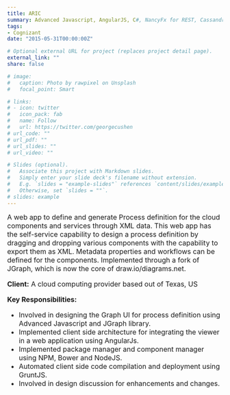 ```yaml
---
title: ARIC
summary: Advanced Javascript, AngularJS, C#, NancyFx for REST, Cassandra, JGraph, NPM, Bower, GruntJs, Microsoft IIS
tags:
- Cognizant
date: "2015-05-31T00:00:00Z"

# Optional external URL for project (replaces project detail page).
external_link: ""
share: false

# image:
#   caption: Photo by rawpixel on Unsplash
#   focal_point: Smart

# links:
# - icon: twitter
#   icon_pack: fab
#   name: Follow
#   url: https://twitter.com/georgecushen
# url_code: ""
# url_pdf: ""
# url_slides: ""
# url_video: ""

# Slides (optional).
#   Associate this project with Markdown slides.
#   Simply enter your slide deck's filename without extension.
#   E.g. `slides = "example-slides"` references `content/slides/example-slides.md`.
#   Otherwise, set `slides = ""`.
# slides: example
---
```


<div style="font-size: 1rem !important;">
A web app to define and generate Process definition for the cloud components and services through XML data. This web app has the self-service capability to design a process definition by dragging and dropping various components with the capability to export them as XML. Metadata properties and workflows can be defined for the  components. Implemented through a fork of JGraph, which is now the core of draw.io/diagrams.net.

**Client:** A cloud computing provider based out of Texas, US

**Key Responsibilities:**

- Involved in designing the Graph UI for process definition using Advanced Javascript and JGraph library.
- Implemented client side architecture for integrating the viewer in a web application using AngularJs.
- Implemented package manager and component manager using NPM, Bower and NodeJS. 
- Automated client side code compilation and deployment using GruntJS.
- Involved in design discussion for enhancements and changes.
</div>